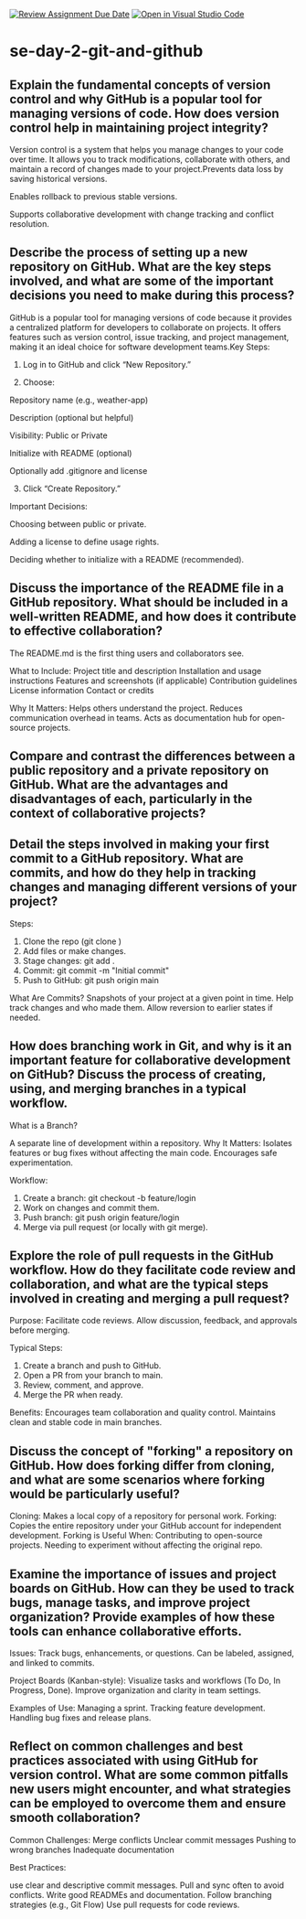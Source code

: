 [![Review Assignment Due Date](https://classroom.github.com/assets/deadline-readme-button-22041afd0340ce965d47ae6ef1cefeee28c7c493a6346c4f15d667ab976d596c.svg)](https://classroom.github.com/a/8wgCKhpZ)
[![Open in Visual Studio Code](https://classroom.github.com/assets/open-in-vscode-2e0aaae1b6195c2367325f4f02e2d04e9abb55f0b24a779b69b11b9e10269abc.svg)](https://classroom.github.com/online_ide?assignment_repo_id=19071667&assignment_repo_type=AssignmentRepo)
# se-day-2-git-and-github
## Explain the fundamental concepts of version control and why GitHub is a popular tool for managing versions of code. How does version control help in maintaining project integrity?
Version control is a system that helps you manage changes to your code over time. It allows you to track modifications, collaborate with others, and maintain a record of changes made to your project.Prevents data loss by saving historical versions.

Enables rollback to previous stable versions.

Supports collaborative development with change tracking and conflict resolution.
## Describe the process of setting up a new repository on GitHub. What are the key steps involved, and what are some of the important decisions you need to make during this process?
GitHub is a popular tool for managing versions of code because it provides a centralized platform for developers to collaborate on projects. It offers features such as version control, issue tracking, and project management, making it an ideal choice for software development teams.Key Steps:

1. Log in to GitHub and click “New Repository.”

2. Choose:

Repository name (e.g., weather-app)

Description (optional but helpful)

Visibility: Public or Private

Initialize with README (optional)

Optionally add .gitignore and license

3. Click “Create Repository.”

Important Decisions:

Choosing between public or private.

Adding a license to define usage rights.

Deciding whether to initialize with a README (recommended).

## Discuss the importance of the README file in a GitHub repository. What should be included in a well-written README, and how does it contribute to effective collaboration?
The README.md is the first thing users and collaborators see.

What to Include:
Project title and description
Installation and usage instructions
Features and screenshots (if applicable)
Contribution guidelines
License information
Contact or credits

Why It Matters:
Helps others understand the project.
Reduces communication overhead in teams.
Acts as documentation hub for open-source projects.

## Compare and contrast the differences between a public repository and a private repository on GitHub. What are the advantages and disadvantages of each, particularly in the context of collaborative projects?

## Detail the steps involved in making your first commit to a GitHub repository. What are commits, and how do they help in tracking changes and managing different versions of your project?
Steps:

1. Clone the repo (git clone <repo-url>)
2. Add files or make changes.
3. Stage changes: git add .
4. Commit: git commit -m "Initial commit"
5. Push to GitHub: git push origin main

What Are Commits?
Snapshots of your project at a given point in time.
Help track changes and who made them.
Allow reversion to earlier states if needed.
## How does branching work in Git, and why is it an important feature for collaborative development on GitHub? Discuss the process of creating, using, and merging branches in a typical workflow.
What is a Branch?

A separate line of development within a repository.
Why It Matters:
Isolates features or bug fixes without affecting the main code.
Encourages safe experimentation.

Workflow:

1. Create a branch: git checkout -b feature/login
2. Work on changes and commit them.
3. Push branch: git push origin feature/login
4. Merge via pull request (or locally with git merge).

## Explore the role of pull requests in the GitHub workflow. How do they facilitate code review and collaboration, and what are the typical steps involved in creating and merging a pull request?
Purpose:
Facilitate code reviews.
Allow discussion, feedback, and approvals before merging.

Typical Steps:
1. Create a branch and push to GitHub.
2. Open a PR from your branch to main.
3. Review, comment, and approve.
4. Merge the PR when ready.

Benefits:
Encourages team collaboration and quality control.
Maintains clean and stable code in main branches.

## Discuss the concept of "forking" a repository on GitHub. How does forking differ from cloning, and what are some scenarios where forking would be particularly useful?
Cloning: Makes a local copy of a repository for personal work.
Forking: Copies the entire repository under your GitHub account for independent development.
Forking is Useful When:
Contributing to open-source projects.
Needing to experiment without affecting the original repo.

## Examine the importance of issues and project boards on GitHub. How can they be used to track bugs, manage tasks, and improve project organization? Provide examples of how these tools can enhance collaborative efforts.
Issues:
Track bugs, enhancements, or questions.
Can be labeled, assigned, and linked to commits.

Project Boards (Kanban-style):
Visualize tasks and workflows (To Do, In Progress, Done).
Improve organization and clarity in team settings.

Examples of Use:
Managing a sprint.
Tracking feature development.
Handling bug fixes and release plans.
## Reflect on common challenges and best practices associated with using GitHub for version control. What are some common pitfalls new users might encounter, and what strategies can be employed to overcome them and ensure smooth collaboration?
Common Challenges:
Merge conflicts
Unclear commit messages
Pushing to wrong branches
Inadequate documentation

Best Practices:

use clear and descriptive commit messages.
Pull and sync often to avoid conflicts.
Write good READMEs and documentation.
Follow branching strategies (e.g., Git Flow)
Use pull requests for code reviews.


